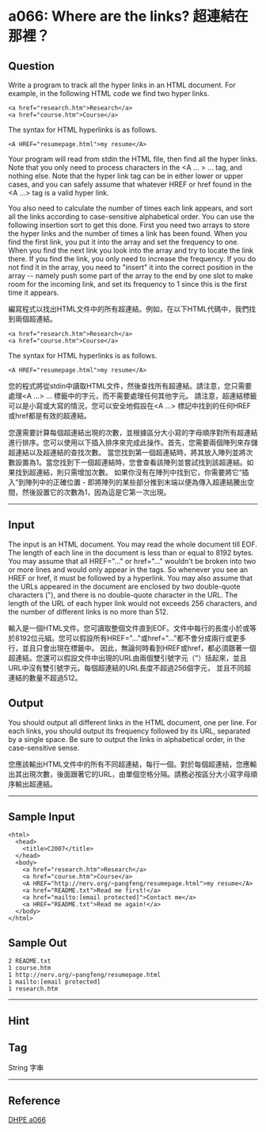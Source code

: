 # a066: Where are the links? 超連結在那裡？

## Question
Write a program to track all the hyper links in an HTML document. For example, in the following HTML code we find two hyper links.

```
<a href="research.htm">Research</a>
<a href="course.htm">Course</a>
```
The syntax for HTML hyperlinks is as follows.
```
<A HREF="resumepage.html">my resume</A>
```
Your program will read from stdin the HTML file, then find all the hyper links. Note that you only need to process characters in the <A ... > ... </A> tag, and nothing else. Note that the hyper link tag can be in either lower or upper cases, and you can safely assume that whatever HREF or href found in the <A ...></A> tag is a valid hyper link.

You also need to calculate the number of times each link appears, and sort all the links according to case-sensitive alphabetical order. You can use the following insertion sort to get this done. First you need two arrays to store the hyper links and the number of times a link has been found. When you find the first link, you put it into the array and set the frequency to one. When you find the next link you look into the array and try to locate the link there. If you find the link, you only need to increase the frequency. If you do not find it in the array, you need to "insert" it into the correct position in the array -- namely push some part of the array to the end by one slot to make room for the incoming link, and set its frequency to 1 since this is the first time it appears.

編寫程式以找出HTML文件中的所有超連結。例如，在以下HTML代碼中，我們找到兩個超連結。

```
<a href="research.htm">Research</a>
<a href="course.htm">Course</a>
```
The syntax for HTML hyperlinks is as follows.
```
<A HREF="resumepage.html">my resume</A>
```
您的程式將從stdin中讀取HTML文件，然後查找所有超連結。請注意，您只需要處理<A ...> ... </A>標籤中的字元，而不需要處理任何其他字元。 請注意，超連結標籤可以是小寫或大寫的情況，您可以安全地假設在<A ...> </A>標記中找到的任何HREF或href都是有效的超連結。

您還需要計算每個超連結出現的次數，並根據區分大小寫的字母順序對所有超連結進行排序。您可以使用以下插入排序來完成此操作。首先，您需要兩個陣列來存儲超連結以及超連結的查找次數。 當您找到第一個超連結時，將其放入陣列並將次數設置為1。當您找到下一個超連結時，您會查看該陣列並嘗試找到該超連結。如果找到超連結，則只需增加次數。 如果你沒有在陣列中找到它，你需要將它“插入”到陣列中的正確位置 - 即將陣列的某些部分推到末端以便為傳入超連結騰出空間，然後設置它的次數為1，因為這是它第一次出現。

---

## Input
The input is an HTML document. You may read the whole document till EOF. The length of each line in the document is less than or equal to 8192 bytes. You may assume that all HREF="..." or href="..." wouldn't be broken into two or more lines and would only appear in the <a> tags. So whenever you see an HREF or href, it must be followed by a hyperlink. You may also assume that the URLs appeared in the document are enclosed by two double-quote characters ("), and there is no double-quote character in the URL. The length of the URL of each hyper link would not exceeds 256 characters, and the number of different links is no more than 512.

輸入是一個HTML文件。您可讀取整個文件直到EOF。文件中每行的長度小於或等於8192位元組。您可以假設所有HREF="..."或href="..."都不會分成兩行或更多行，並且只會出現在<a>標籤中。 因此，無論何時看到HREF或href，都必須跟著一個超連結。您還可以假設文件中出現的URL由兩個雙引號字元（"）括起來，並且URL中沒有雙引號字元。每個超連結的URL長度不超過256個字元， 並且不同超連結的數量不超過512。

## Output
You should output all different links in the HTML document, one per line. For each links, you should output its frequency followed by its URL, separated by a single space. Be sure to output the links in alphabetical order, in the case-sensitive sense.

您應該輸出HTML文件中的所有不同超連結，每行一個。對於每個超連結，您應輸出其出現次數，後面跟著它的URL，由單個空格分隔。請務必按區分大小寫字母順序輸出超連結。

---

## Sample Input
```
<html>
  <head>
    <title>C2007</title>
  </head>
  <body>
    <a href="research.htm">Research</a>
    <a href="course.htm">Course</a>
    <A HREF="http://nerv.org/~pangfeng/resumepage.html">my resume</A>
    <a href="README.txt">Read me first!</a>
    <a href="mailto:[email protected]">Contact me</a>
    <a HREF="README.txt">Read me again!</a>
  </body>
</html>
```

## Sample Out
```
2 README.txt
1 course.htm
1 http://nerv.org/~pangfeng/resumepage.html
1 mailto:[email protected]
1 research.htm
```

---

## Hint

## Tag
String 字串

---
## Reference
[DHPE a066](http://134.208.12.72/ShowProblem?problemid=a066)